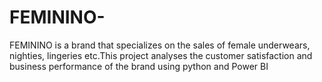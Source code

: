 # FEMININO-
FEMININO is a brand that specializes on the sales of female underwears, nighties, lingeries etc.This project analyses the customer satisfaction and business performance of the brand using python and Power BI
